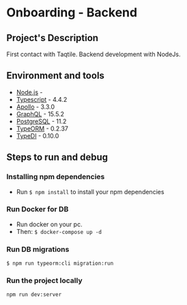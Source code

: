 
# Onboarding - Backend

## Project's Description
First contact with Taqtile. Backend development with NodeJs.

## Environment and tools

- [Node.js](https://nodejs.org/en/) - 
- [Typescript](https://www.typescriptlang.org/) - 4.4.2
- [Apollo](https://www.apollographql.com/) - 3.3.0
- [GraphQL](https://graphql.org/) - 15.5.2
- [PostgreSQL](https://www.postgresql.org/) - 11.2
- [TypeORM](https://github.com/typeorm/typeorm) - 0.2.37
- [TypeDI](https://github.com/pleerock/typedi) - 0.10.0

## Steps to run and debug

### Installing npm dependencies

- Run `$ npm install` to install your npm dependencies

### Run Docker for DB

- Run docker on your pc.
- Then:
```$ docker-compose up -d```

### Run DB migrations

```$ npm run typeorm:cli migration:run```

### Run the project locally

```npm run dev:server``` 
